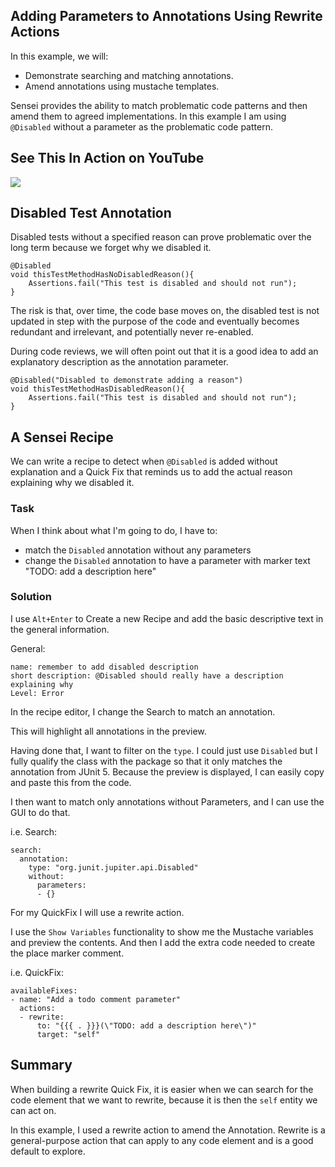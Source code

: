 ## Adding Parameters to Annotations Using Rewrite Actions

In this example, we will:

- Demonstrate searching and matching annotations.
- Amend annotations using mustache templates.

Sensei provides the ability to match problematic code patterns and then amend them to agreed implementations. In this example I am using `@Disabled` without a parameter as the problematic code pattern.

## See This In Action on YouTube

[![](https://i.ytimg.com/vi/mjXGliXJ7M8/hqdefault.jpg)](https://www.youtube.com/watch?v=mjXGliXJ7M8)

## Disabled Test Annotation

Disabled tests without a specified reason can prove problematic over the long term
because we forget why we disabled it.

```
@Disabled
void thisTestMethodHasNoDisabledReason(){
    Assertions.fail("This test is disabled and should not run");
}
```

The risk is that, over time, the code base moves on, the disabled test is not updated in step with the purpose of the code and eventually becomes redundant and irrelevant, and potentially never re-enabled.

During code reviews, we will often point out that it is a good idea to add an explanatory description as the annotation parameter.

```
@Disabled("Disabled to demonstrate adding a reason")
void thisTestMethodHasDisabledReason(){
    Assertions.fail("This test is disabled and should not run");
}
```

## A Sensei Recipe

We can write a recipe to detect when `@Disabled` is added without explanation and a Quick Fix that reminds us to add the actual reason explaining why we disabled it.

### Task

When I think about what I'm going to do, I have to:

- match the `Disabled` annotation without any parameters
- change the `Disabled` annotation to have a parameter with marker text "TODO: add a description here"


### Solution

I use `Alt+Enter` to Create a new Recipe and add the basic descriptive text in the general information.

General:

~~~~~~~~
name: remember to add disabled description
short description: @Disabled should really have a description explaining why
Level: Error
~~~~~~~~

In the recipe editor, I change the Search to match an annotation.

This will highlight all annotations in the preview.

Having done that, I want to filter on the `type`. I could just use `Disabled` but I fully qualify the class with the package so that it only matches the annotation from JUnit 5. Because the preview is displayed, I can easily copy and paste this from the code.

I then want to match only annotations without Parameters, and I can use the GUI to do that.

i.e. Search:

~~~~~~~~
search:
  annotation:
    type: "org.junit.jupiter.api.Disabled"
    without:
      parameters:
      - {}
~~~~~~~~

For my QuickFix I will use a rewrite action.

I use the `Show Variables` functionality to show me the Mustache variables and preview the contents. And then I add the extra code needed to create the place marker comment.

i.e. QuickFix:

~~~~~~~~
availableFixes:
- name: "Add a todo comment parameter"
  actions:
  - rewrite:
      to: "{{{ . }}}(\"TODO: add a description here\")"
      target: "self"
~~~~~~~~

## Summary

When building a rewrite Quick Fix, it is easier when we can search for the code element that we want to rewrite, because it is then the `self` entity we can act on.

In this example, I used a rewrite action to amend the Annotation. Rewrite is a general-purpose action that can apply to any code element and is a good default to explore.